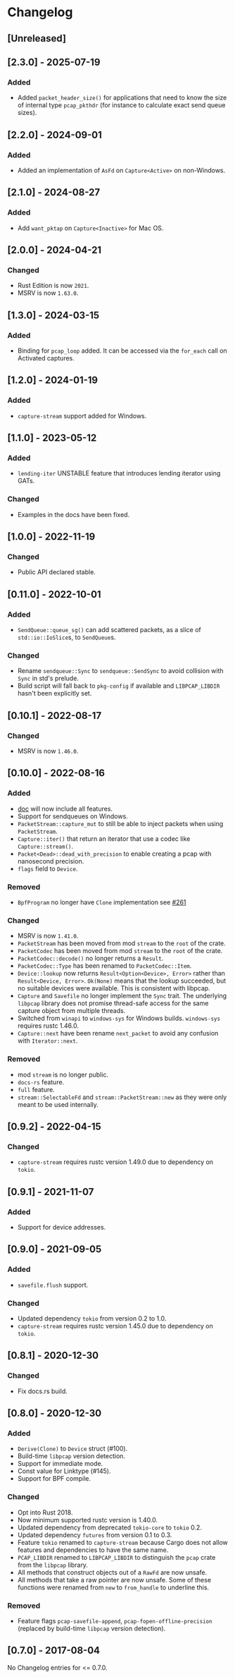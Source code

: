 # Changelog

## [Unreleased]

## [2.3.0] - 2025-07-19

### Added

- Added `packet_header_size()` for applications that need to know the size of internal type
  `pcap_pkthdr` (for instance to calculate exact send queue sizes).

## [2.2.0] - 2024-09-01

### Added

- Added an implementation of `AsFd` on `Capture<Active>` on non-Windows.

## [2.1.0] - 2024-08-27

### Added

- Add `want_pktap` on `Capture<Inactive>` for Mac OS.

## [2.0.0] - 2024-04-21

### Changed

- Rust Edition is now `2021`.
- MSRV is now `1.63.0`.

## [1.3.0] - 2024-03-15

### Added

- Binding for `pcap_loop` added. It can be accessed via the `for_each` call on Activated captures.

## [1.2.0] - 2024-01-19

### Added

- `capture-stream` support added for Windows.

## [1.1.0] - 2023-05-12

### Added

- `lending-iter` UNSTABLE feature that introduces lending iterator using GATs.

### Changed

- Examples in the docs have been fixed.

## [1.0.0] - 2022-11-19

### Changed

- Public API declared stable.

## [0.11.0] - 2022-10-01

### Added

- `SendQueue::queue_sg()` can add scattered packets, as a slice of
  `std::io::IoSlice`s, to `SendQueue`s.

### Changed

- Rename `sendqueue::Sync` to `sendqueue::SendSync` to avoid collision with
  `Sync` in std's prelude.
- Build script will fall back to `pkg-config` if available and `LIBPCAP_LIBDIR`
  hasn't been explicitly set.

## [0.10.1] - 2022-08-17

### Changed

- MSRV is now `1.46.0`.

## [0.10.0] - 2022-08-16

### Added

- [doc](https://docs.rs/pcap/latest/pcap/) will now include all features.
- Support for sendqueues on Windows.
- `PacketStream::capture_mut` to still be able to inject packets when using `PacketStream`.
- `Capture::iter()` that return an iterator that use a codec like `Capture::stream()`.
- `Packet<Dead>::dead_with_precision` to enable creating a pcap with nanosecond precision.
- `flags` field to `Device`.

### Removed

- `BpfProgram` no longer have `Clone` implementation see [#261](https://github.com/rust-pcap/pcap/issues/261)

### Changed

- MSRV is now `1.41.0`.
- `PacketStream` has been moved from mod `stream` to the `root` of the crate.
- `PacketCodec` has been moved from mod `stream` to the `root` of the crate.
- `PacketCodec::decode()` no longer returns a `Result`.
- `PacketCodec::Type` has been renamed to `PacketCodec::Item`.
- `Device::lookup` now returns `Result<Option<Device>, Error>` rather than `Result<Device, Error>`. `Ok(None)` means that the lookup succeeded, but no suitable devices were available. This is consistent with libpcap.
- `Capture` and `Savefile` no longer implement the `Sync` trait. The underlying `libpcap` library does not promise thread-safe access for the same capture object from multiple threads.
- Switched from `winapi` to `windows-sys` for Windows builds. `windows-sys` requires rustc 1.46.0.
- `Capture::next` have been rename `next_packet` to avoid any confusion with `Iterator::next`.

### Removed

- mod `stream` is no longer public.
- `docs-rs` feature.
- `full` feature.
- `stream::SelectableFd` and `stream::PacketStream::new` as they were only meant to be used internally.

## [0.9.2] - 2022-04-15

### Changed

- `capture-stream` requires rustc version 1.49.0 due to dependency on `tokio`.

## [0.9.1] - 2021-11-07

### Added

- Support for device addresses.

## [0.9.0] - 2021-09-05

### Added

- `savefile.flush` support.

### Changed

- Updated dependency `tokio` from version 0.2 to 1.0.
- `capture-stream` requires rustc version 1.45.0 due to dependency on `tokio`.

## [0.8.1] - 2020-12-30

### Changed

- Fix docs.rs build.

## [0.8.0] - 2020-12-30

### Added

- `Derive(Clone)` to `Device` struct (#100).
- Build-time `libpcap` version detection.
- Support for immediate mode.
- Const value for Linktype (#145).
- Support for BPF compile.

### Changed

- Opt into Rust 2018.
- Now minimum supported rustc version is 1.40.0.
- Updated dependency from deprecated `tokio-core` to `tokio` 0.2.
- Updated dependency `futures` from version 0.1 to 0.3.
- Feature `tokio` renamed to `capture-stream` because Cargo does not allow features and dependencies to have the same name.
- `PCAP_LIBDIR` renamed to `LIBPCAP_LIBDIR` to distinguish the `pcap` crate from the `libpcap` library.
- All methods that construct objects out of a `RawFd` are now unsafe.
- All methods that take a raw pointer are now unsafe. Some of these functions
  were renamed from `new` to `from_handle` to underline this.

### Removed

- Feature flags `pcap-savefile-append`, `pcap-fopen-offline-precision` (replaced by build-time `libpcap` version detection).

## [0.7.0] - 2017-08-04

No Changelog entries for <= 0.7.0.
